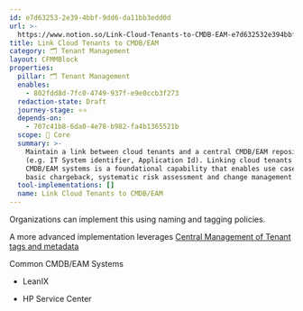 ```yaml
---
id: e7d63253-2e39-4bbf-9dd6-da11bb3edd0d
url: >-
  https://www.notion.so/Link-Cloud-Tenants-to-CMDB-EAM-e7d632532e394bbf9dd6da11bb3edd0d
title: Link Cloud Tenants to CMDB/EAM
category: 🗂 Tenant Management
layout: CFMMBlock
properties:
  pillar: 🗂 Tenant Management
  enables:
    - 802fdd8d-7fc0-4749-937f-e9e0ccb3f273
  redaction-state: Draft
  journey-stage: ⭐️⭐️
  depends-on:
    - 707c41b8-6da0-4e78-b982-fa4b1365521b
  scope: 🏢 Core
  summary: >-
    Maintain a link between cloud tenants and a central CMDB/EAM repository
    (e.g. IT System identifier, Application Id). Linking cloud tenants to
    CMDB/EAM systems is a foundational capability that enables use cases like
    basic chargeback, systematic risk assessment and change management.
  tool-implementations: []
  name: Link Cloud Tenants to CMDB/EAM
---
```


Organizations can implement this using naming and tagging policies.

A more advanced implementation leverages [Central Management of Tenant tags and metadata](/maturity-model/security-and-compliance/central-management-of-tenant-tags-and-metadata.md) 





Common CMDB/EAM Systems

- LeanIX

- HP Service Center